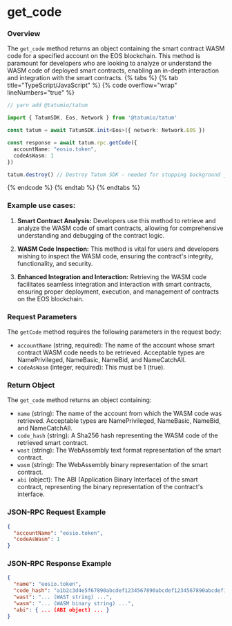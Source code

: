 # get_code

### Overview

The `get_code` method returns an object containing the smart contract WASM code for a specified account on the EOS blockchain. This method is paramount for developers who are looking to analyze or understand the WASM code of deployed smart contracts, enabling an in-depth interaction and integration with the smart contracts.
{% tabs %}
{% tab title="TypeScript/JavaScript" %}
{% code overflow="wrap" lineNumbers="true" %}
```typescript
// yarn add @tatumio/tatum

import { TatumSDK, Eos, Network } from '@tatumio/tatum'

const tatum = await TatumSDK.init<Eos>({ network: Network.EOS })

const response = await tatum.rpc.getCode({
  accountName: "eosio.token",
  codeAsWasm: 1
})

tatum.destroy() // Destroy Tatum SDK - needed for stopping background jobs
```
{% endcode %}
{% endtab %}
{% endtabs %}

### Example use cases:

1. **Smart Contract Analysis:**
   Developers use this method to retrieve and analyze the WASM code of smart contracts, allowing for comprehensive understanding and debugging of the contract logic.

2. **WASM Code Inspection:**
   This method is vital for users and developers wishing to inspect the WASM code, ensuring the contract's integrity, functionality, and security.

3. **Enhanced Integration and Interaction:**
   Retrieving the WASM code facilitates seamless integration and interaction with smart contracts, ensuring proper deployment, execution, and management of contracts on the EOS blockchain.

### Request Parameters

The `getCode` method requires the following parameters in the request body:

* `accountName` (string, required): The name of the account whose smart contract WASM code needs to be retrieved. Acceptable types are NamePrivileged, NameBasic, NameBid, and NameCatchAll.
* `codeAsWasm` (integer, required): This must be 1 (true).

### Return Object 

The `get_code` method returns an object containing:

* `name` (string): The name of the account from which the WASM code was retrieved. Acceptable types are NamePrivileged, NameBasic, NameBid, and NameCatchAll.
* `code_hash` (string): A Sha256 hash representing the WASM code of the retrieved smart contract.
* `wast` (string): The WebAssembly text format representation of the smart contract.
* `wasm` (string): The WebAssembly binary representation of the smart contract.
* `abi` (object): The ABI (Application Binary Interface) of the smart contract, representing the binary representation of the contract's interface.

### JSON-RPC Request Example

```json
{
  "accountName": "eosio.token",
  "codeAsWasm": 1
}
```
### JSON-RPC Response Example

```json
{
  "name": "eosio.token",
  "code_hash": "a1b2c3d4e5f67890abcdef1234567890abcdef1234567890abcdef1234567890ab",
  "wast": "... (WAST string) ...",
  "wasm": "... (WASM binary string) ...",
  "abi": { ... (ABI object) ... }
}

```